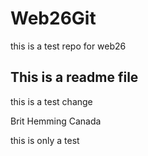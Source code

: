 # Web26Git
this is a test repo for web26

## This is a readme file

this is a test change

Brit Hemming
Canada

this is only a test